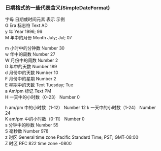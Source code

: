 ### 日期格式的一些代表含义(SimpleDateFormat)

 字母   日期或时间元素   表示   示例   
G   Era  标志符   Text   AD   
y   年   Year   1996;  96   
M   年中的月份   Month   July;  Jul;  07

m   小时中的分钟数   Number   30    
w   年中的周数   Number   27   
W   月份中的周数   Number   2   
D   年中的天数   Number   189   
d   月份中的天数   Number   10   
F   月份中的星期   Number   2   
E   星期中的天数   Text   Tuesday;  Tue   
a   Am/pm  标记   Text   PM   
H   一天中的小时数（0-23）   Number   0   

h   am/pm  中的小时数（1-12）   Number   12 
k   一天中的小时数（1-24）   Number   24   
K   am/pm  中的小时数（0-11）   Number   0   
s   分钟中的秒数   Number   55   
S   毫秒数   Number   978   
z   时区   General  time  zone   Pacific  Standard  Time;  PST;  GMT-08:00   
Z   时区   RFC  822  time  zone   -0800  

